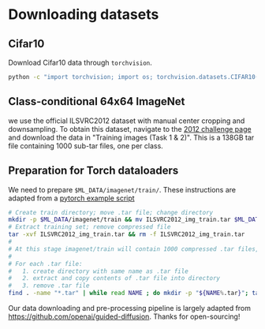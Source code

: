 # Downloading datasets

## Cifar10
Download Cifar10 data through `torchvision`.
```bash
python -c "import torchvision; import os; torchvision.datasets.CIFAR10(os.getenv('ML_DATA'), train=True, download=True)"
```

## Class-conditional 64x64 ImageNet

 we use the official ILSVRC2012 dataset with manual center cropping and downsampling. To obtain this dataset, navigate to the [2012 challenge page](https://image-net.org/challenges/LSVRC/2012/2012-downloads.php) and download the data in "Training images (Task 1 & 2)". This is a 138GB tar file containing 1000 sub-tar files, one per class.

## Preparation for Torch dataloaders
We need to prepare `$ML_DATA/imagenet/train/`. These instructions are adapted from a [pytorch example script](https://github.com/pytorch/examples/blob/main/imagenet/extract_ILSVRC.sh)

```bash
# Create train directory; move .tar file; change directory
mkdir -p $ML_DATA/imagenet/train && mv ILSVRC2012_img_train.tar $ML_DATA/imagenet/train/ && cd $ML_DATA/imagenet/train
# Extract training set; remove compressed file
tar -xvf ILSVRC2012_img_train.tar && rm -f ILSVRC2012_img_train.tar
#
# At this stage imagenet/train will contain 1000 compressed .tar files, one for each category
#
# For each .tar file:
#   1. create directory with same name as .tar file
#   2. extract and copy contents of .tar file into directory
#   3. remove .tar file
find . -name "*.tar" | while read NAME ; do mkdir -p "${NAME%.tar}"; tar -xvf "${NAME}" -C "${NAME%.tar}"; rm -f "${NAME}"; done
```

Our data downloading and pre-processing pipeline is largely adapted from https://github.com/openai/guided-diffusion. Thanks for open-sourcing!
